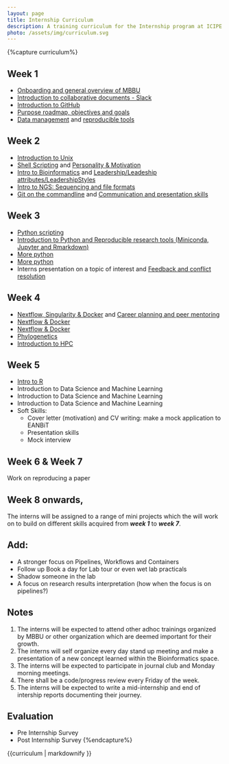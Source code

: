 ```yaml
---
layout: page
title: Internship Curriculum
description: A training curriculum for the Internship program at ICIPE.
photo: /assets/img/curriculum.svg
---
```


{%capture curriculum%}

## Week 1

- [Onboarding and general overview of MBBU](https://github.com/mbbu/Onboarding)
- [Introduction to collaborative documents - Slack](https://slack.com/intl/en-ke/help/categories/360000049063)
- [Introduction to GitHub](https://github.com/eanbit-rt/IntroductoryGit)
- [Purpose roadmap, objectives and goals](https://mozilla.github.io/open-leadership-training-series/articles/opening-your-project/start-your-project-roadmap/)
- [Data management](https://docs.google.com/presentation/d/18ldedgpdM9S1ve_Gw9JRRvXZmssZALXfapOAkvYjCU4/edit#slide=id.p1) and
  [reproducible tools](https://docs.google.com/presentation/d/1LmkXr3SALatzwHqJ3SaZne8Mkq-f2DW_lA5xvHpE7T8/edit#slide=id.g4d83735816_0_0)

## Week 2

- [Introduction to Unix](https://swcarpentry.github.io/shell-novice/)
- [Shell Scripting](https://github.com/mbbu/training-materials-and-resources/blob/main/Exercises/sh_scripting.md) and [Personality & Motivation](https://github.com/mbbu/training-materials-and-resources/blob/main/Soft_Skills/session_1_PersonalityMotivation.pdf)
- [Intro to Bioinformatics](https://docs.google.com/presentation/d/1K74KqskOQwuO5g7r65lqj5KTfB3ETeyuvMSiHS9I1bc/edit#slide=id.p) and [Leadership/Leadeship attributes/LeadershipStyles](https://github.com/mbbu/training-materials-and-resources/blob/main/Soft_Skills/session2_LeadershipAttributes.pdf)
- [Intro to NGS: Sequencing and file formats](https://www.vula.uct.ac.za/access/content/group/85f4dc42-4fd6-43a0-bbd7-7be6b6729b1f/Module%205%3A%20Genomics/Session%201/Module5_Session1.pdf)
- [Git on the commandline](https://github.com/eanbit-rt/IntroductoryGit) and [Communication and presentation skills](https://github.com/mbbu/training-materials-and-resources/blob/main/Soft_Skills/session4_communicationandpresentationskills.pdf)

## Week 3

- [Python scripting](https://github.com/mbbu/training-materials-and-resources/blob/main/Exercises/py_scripting.md)
- [Introduction to Python and Reproducible research tools (Miniconda, Jupyter and Rmarkdown)](https://github.com/kipkurui/Python4Bioinformatics)
- [More python](https://swcarpentry.github.io/python-novice-inflammation/)
- [More python](https://swcarpentry.github.io/python-novice-inflammation/)
- Interns presentation on a topic of interest and [Feedback and conflict resolution](https://github.com/mbbu/training-materials-and-resources/blob/main/Soft_Skills/session5_feedbackandconflictresolution.pdf)

## Week 4

- [Nextflow, Singularity & Docker](https://docs.google.com/presentation/d/1Bdg5Cwfqsrt3n7UAA8n6PqnRLkN0NgwPTzJYwS47cDI/edit#slide=id.ge4784a2f73_1_135) and [Career planning and peer mentoring](https://github.com/mbbu/training-materials-and-resources/blob/main/Soft_Skills/session6_careerplanningandpeermentoring.pdf)
- [Nextflow & Docker](https://github.com/eanbit-rt/Workflows_and_package_management/blob/master/Nextflow%20and%20docker%20and%20singularity.md)
- [Nextflow & Docker](https://github.com/eanbit-rt/Workflows_and_package_management/blob/master/Nextflow%20and%20docker%20and%20singularity.md)
- [Phylogenetics](https://github.com/mbbu/training-materials-and-resources/blob/main/Phylogenetics_resources/Phylogenetics_handout%209.pdf)
- [Introduction to HPC](https://github.com/mbbu/HPC_Training)

## Week 5

- [Intro to R](https://datacarpentry.org/R-ecology-lesson/01-intro-to-r.html)
- Introduction to Data Science and Machine Learning
- Introduction to Data Science and Machine Learning
- Introduction to Data Science and Machine Learning
- Soft Skills:
  - Cover letter (motivation) and CV writing: make a mock application to EANBiT
  - Presentation skills
  - Mock interview

## Week 6 & Week 7

Work on reproducing a paper

## Week 8 onwards,

The interns will be assigned to a range of mini projects which the will work on to build
on different skills acquired from _**week 1**_ to _**week 7**_.

## Add:

- A stronger focus on Pipelines, Workflows and Containers
- Follow up Book a day for Lab tour or even wet lab practicals
- Shadow someone in the lab
- A focus on research results interpretation (how when the focus is on pipelines?)

## Notes

1. The interns will be expected to attend other adhoc trainings organized by MBBU or other organization which are deemed important for their growth.
2. The interns will self organize every day stand up meeting and make a presentation of a new concept learned within the Bioinformatics space.
3. The interns will be expected to participate in journal club and Monday morning meetings.
4. There shall be a code/progress review every Friday of the week.
5. The interns will be expected to write a mid-internship and end of intership reports documenting their journey.

## Evaluation

- Pre Internship Survey
- Post Internship Survey
  {%endcapture%}

<div class="flex flex-col items-center w-full">
  <div class="flex flex-col max-w-4xl">
    <article class="prose dark:prose-invert prose-lg prose-a:text-gray-600 dark:prose-a:text-gray-300 prose-a:font-normal  mb-8">
      {{curriculum | markdownify }}
    </article>
  </div>
</div>
